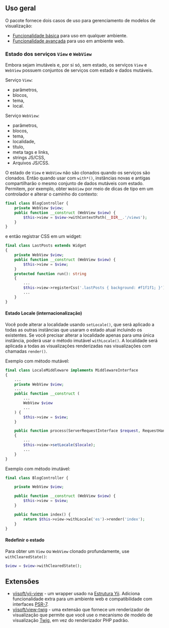 ## Uso geral

O pacote fornece dois casos de uso para gerenciamento de modelos de visualização:

- [Funcionalidade básica](basic-functionality.md) para uso em qualquer ambiente.
- [Funcionalidade avançada](use-in-web-environment.md) para uso em ambiente web.

### Estado dos serviços `View` e `WebView`

Embora sejam imutáveis e, por si só, sem estado, os serviços `View` e `WebView` possuem conjuntos de serviços com estado e dados mutáveis.

Serviço `View`:
- parâmetros,
- blocos,
- tema,
- local.

Serviço `WebView`:
- parâmetros,
- blocos,
- tema,
- localidade,
- título,
- meta tags e links,
- strings JS/CSS,
- Arquivos JS/CSS.

O estado de `View` e `WebView` não são clonados quando os serviços são clonados. Então quando
usar com `with*()`, instâncias novas e antigas compartilharão o mesmo conjunto de dados mutáveis com estado. Permitem, por exemplo,
obter `WebView` por meio de dicas de tipo em um controlador e alterar o caminho do contexto:

```php
final class BlogController {
    private WebView $view;
    public function __construct (WebView $view) {
        $this->view = $view->withContextPath(__DIR__.'/views');
    }
}
```

e então registrar CSS em um widget:

```php
final class LastPosts extends Widget 
{    
    private WebView $view;
    public function __construct (WebView $view) {
        $this->view = $view;
    }
    protected function run(): string
    {
        ...
        $this->view->registerCss('.lastPosts { background: #f1f1f1; }');
        ...
    }
}
```

#### Estado Locale (internacionalização)

Você pode alterar a localidade usando `setLocale()`, que será aplicado a todas as outras instâncias que usaram o estado atual
incluindo os existentes. Se você precisar alterar a localidade apenas para uma única instância, poderá usar o método imutável
`withLocale()`. A localidade será aplicada a todas as visualizações renderizadas nas visualizações com chamadas `render()`.

Exemplo com método mutável:

```php
final class LocaleMiddleware implements MiddlewareInterface
{    
    ...
    private WebView $view;
    ...
    public function __construct (
        ...
        WebView $view
        ...
    ) {
        $this->view = $view;
    }

    public function process(ServerRequestInterface $request, RequestHandlerInterface $handler): ResponseInterface
    {
        ...
        $this->view->setLocale($locale);
        ...
    }
}
```

Exemplo com método imutável:

```php
final class BlogController {

    private WebView $view;

    public function __construct (WebView $view) {
        $this->view = $view;
    }

    public function index() {
        return $this->view->withLocale('es')->render('index');
    }
}
```

#### Redefinir o estado

Para obter um `View` ou `WebView` clonado profundamente, use `withClearedState()`:

```php
$view = $view->withClearedState();
```

## Extensões
  
- [yiisoft/yii-view](https://github.com/yiisoft/yii-view) - um wrapper usado na [Estrutura Yii](https://www.yiiframework.com/).
   Adiciona funcionalidade extra para um ambiente web e compatibilidade
   com interfaces [PSR-7](https://www.php-fig.org/psr/psr-7).
- [yiisoft/view-twig](https://github.com/yiisoft/view-twig) - uma extensão que fornece um renderizador de visualização que
   permite que você use o mecanismo de modelo de visualização [Twig](https://twig.symfony.com), em vez do renderizador PHP padrão.